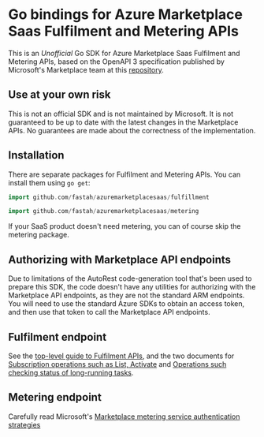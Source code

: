 # Go bindings for Azure Marketplace Saas Fulfilment and Metering APIs

This is an *Unofficial* Go SDK for Azure Marketplace Saas Fulfilment and Metering APIs, based on the OpenAPI 3 specification published by Microsoft's Marketplace team at this [repository](https://github.com/microsoft/commercial-marketplace-openapi/).

## Use at your own risk
This is not an official SDK and is not maintained by Microsoft. It is not guaranteed to be up to date with the latest changes in the Marketplace APIs. No guarantees are made about the correctness of the implementation.

## Installation

There are separate packages for Fulfilment and Metering APIs. You can install them using `go get`:

```go
import github.com/fastah/azuremarketplacesaas/fulfillment
```
```go
import github.com/fastah/azuremarketplacesaas/metering
```
If your SaaS product doesn't need metering, you can of course skip the metering package.


## Authorizing with Marketplace API endpoints

Due to limitations of the AutoRest code-generation tool that's been used to prepare this SDK, the code doesn't have any utilities for authorizing with the Marketplace API endpoints, as they are not the standard ARM endpoints. You will need to use the standard Azure SDKs to obtain an access token, and then use that token to call the Marketplace API endpoints.

## Fulfilment endpoint
See the [top-level guide to Fulfilment APIs](https://learn.microsoft.com/en-us/partner-center/marketplace/partner-center-portal/pc-saas-fulfillment-apis), and the two documents for [Subscription operations such as List, Activate](https://learn.microsoft.com/en-us/partner-center/marketplace/partner-center-portal/pc-saas-fulfillment-subscription-api) and [Operations such checking status of long-running tasks](https://learn.microsoft.com/en-us/partner-center/marketplace/partner-center-portal/pc-saas-fulfillment-operations-api).

## Metering endpoint
Carefully read Microsoft's [Marketplace metering service authentication strategies](https://learn.microsoft.com/en-us/partner-center/marketplace/marketplace-metering-service-authentication)